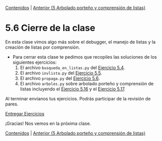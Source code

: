[Contenidos](../Contenidos.md) \| [Anterior (5 Arbolado porteño y comprensión de listas)](05_Arboles2_LC.md)

# 5.6 Cierre de la clase

En esta clase vimos algo más sobre el debugger, el manejo de listas y la creación de listas por comprensión. 


* Para cerrar esta clase te pedimos que recopiles las soluciones de los siguientes ejercicios:
    1. El archivo `busqueda_en_listas.py` del [Ejercicio 5.4](../05_Listas/02_IteradoresLista.md#ejercicio-54-busqueda-de-maximo-y-minimo).
    2. El archivo `invlista.py` del [Ejercicio 5.5](../05_Listas/02_IteradoresLista.md#ejercicio-55-invertir-una-lista).
    3. El archivo `propaga.py` del [Ejercicio 5.6](../05_Listas/02_IteradoresLista.md#ejercicio-56-propagacion).
    4. El archivo `arboles.py` sobre arbolado porteño y comprensión de listas incluyendo el [Ejercicio 5.16](../05_Listas/05_Arboles2_LC.md#ejercicio-516-lista-de-altos-de-jacaranda) y el [Ejercicio 5.17](../05_Listas/05_Arboles2_LC.md#ejercicio-517-lista-de-altos-y-diametros-de-jacaranda).


Al terminar envianos tus ejercicios. Podrás participar de la revisión de pares.

[Entregar Ejercicios](http://programacionpython.ecyt.unsam.edu.ar/unit/submission/4)

¡Gracias! Nos vemos en la próxima clase.


[Contenidos](../Contenidos.md) \| [Anterior (5 Arbolado porteño y comprensión de listas)](05_Arboles2_LC.md)

